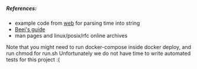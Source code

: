 ##### References:
- example code from [web](https://stackoverflow.com/questions/5141960/get-the-current-time-in-c) for parsing time into string
- [Beej's guide](https://beej.us/guide/bgnet/pdf/bgnet_usl_c_1.pdf)
- man pages and linux/posix/rfc online archives

Note that you might need to run docker-compose inside docker deploy, and run chmod for run.sh
Unfortunately we do not have time to write automated tests for this project :(
